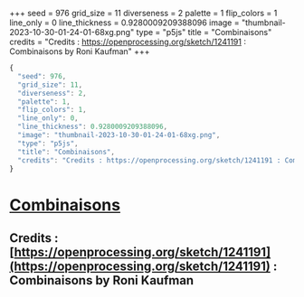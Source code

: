 +++
seed = 976
grid_size = 11
diverseness = 2
palette = 1
flip_colors = 1
line_only = 0
line_thickness = 0.9280009209388096
image = "thumbnail-2023-10-30-01-24-01-68xg.png"
type = "p5js"
title = "Combinaisons"
credits = "Credits : https://openprocessing.org/sketch/1241191 : Combinaisons by Roni Kaufman"
+++




~~~javascript
{
  "seed": 976,
  "grid_size": 11,
  "diverseness": 2,
  "palette": 1,
  "flip_colors": 1,
  "line_only": 0,
  "line_thickness": 0.9280009209388096,
  "image": "thumbnail-2023-10-30-01-24-01-68xg.png",
  "type": "p5js",
  "title": "Combinaisons",
  "credits": "Credits : https://openprocessing.org/sketch/1241191 : Combinaisons by Roni Kaufman"
}
~~~



# [Combinaisons](https://openprocessing.org/sketch/2065396)

## Credits : [https://openprocessing.org/sketch/1241191](https://openprocessing.org/sketch/1241191) : Combinaisons by Roni Kaufman 

